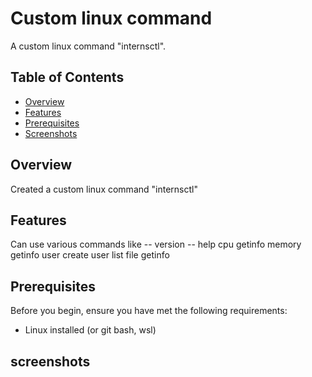 # Custom linux command

A custom linux command "internsctl".

## Table of Contents
- [Overview](#overview)
- [Features](#features)
- [Prerequisites](#prerequisites)
- [Screenshots](#screenshots)

## Overview

Created a custom linux command "internsctl"

## Features

Can use various commands like
-- version
-- help
cpu getinfo
memory getinfo
user create
user list
file getinfo


## Prerequisites

Before you begin, ensure you have met the following requirements:

- Linux installed (or git bash, wsl)

## screenshots

